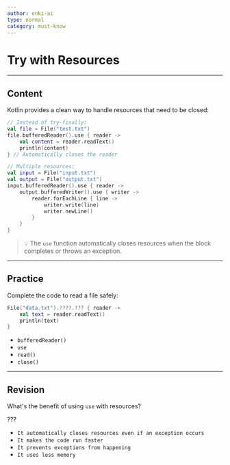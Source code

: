 ```yaml
---
author: enki-ai
type: normal
category: must-know
---
```


# Try with Resources

---
## Content

Kotlin provides a clean way to handle resources that need to be closed:

```kotlin
// Instead of try-finally:
val file = File("test.txt")
file.bufferedReader().use { reader ->
    val content = reader.readText()
    println(content)
} // Automatically closes the reader

// Multiple resources:
val input = File("input.txt")
val output = File("output.txt")
input.bufferedReader().use { reader ->
    output.bufferedWriter().use { writer ->
        reader.forEachLine { line ->
            writer.write(line)
            writer.newLine()
        }
    }
}
```

> 💡 The `use` function automatically closes resources when the block completes or throws an exception.

---

## Practice

Complete the code to read a file safely:

```kotlin
File("data.txt").????.??? { reader ->
    val text = reader.readText()
    println(text)
}
```

- `bufferedReader()`
- `use`
- `read()`
- `close()`

---

## Revision

What's the benefit of using `use` with resources?

???

- `It automatically closes resources even if an exception occurs`
- `It makes the code run faster`
- `It prevents exceptions from happening`
- `It uses less memory`
